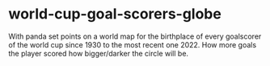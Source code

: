 # world-cup-goal-scorers-globe
With panda set points on a world map for the birthplace of every goalscorer of the world cup since 1930 to the most recent one 2022.
How more goals the player scored how bigger/darker the circle will be.

